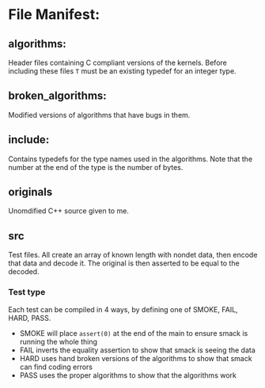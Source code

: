 
# File Manifest:

## algorithms:
Header files containing C compliant versions of the kernels.
Before including these files `T` must be an existing typedef for an integer type.

## broken_algorithms:
Modified versions of algorithms that have bugs in them.

## include:
Contains typedefs for the type names used in the algorithms.
Note that the number at the end of the type is the number of bytes.

## originals
Unomdified C++ source given to me.

## src
Test files. All create an array of known length with nondet data, then encode
that data and decode it. The original is then asserted to be equal to the
decoded.
### Test type
Each test can be compiled in 4 ways, by defining one of SMOKE, FAIL, HARD, PASS.
* SMOKE will place `assert(0)` at the end of the main to ensure smack is running the whole thing
* FAIL inverts the equality assertion to show that smack is seeing the data
* HARD uses hand broken versions of the algorithms to show that smack can find coding errors
* PASS uses the proper algorithms to show that the algorithms work

